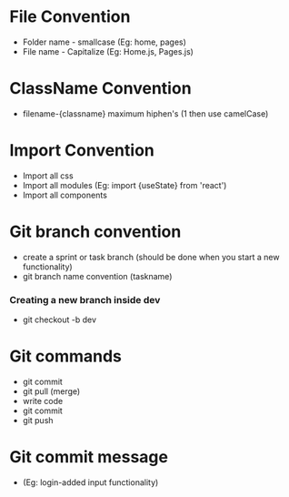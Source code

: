 # File Convention

* Folder name - smallcase (Eg: home, pages)
* File name - Capitalize (Eg: Home.js, Pages.js)

# ClassName Convention

* filename-{classname}  maximum hiphen's (1 then use camelCase)

# Import Convention

* Import all css
* Import all modules (Eg: import {useState} from 'react')
* Import all components

# Git branch convention

* create a sprint or task branch (should be done when you start a new functionality)
* git branch name convention (taskname)

### Creating a new branch inside dev
* git checkout -b <branch-name> dev

# Git commands

* git commit
* git pull (merge)
* write code
* git commit
* git push


# Git commit message

* (Eg: login-added input functionality)
